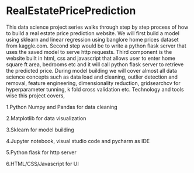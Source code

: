 # RealEstatePricePrediction
This data science project series walks through step by step process of how to build a real estate price prediction website. We will first build a model using sklearn and linear regression using banglore home prices dataset from kaggle.com. Second step would be to write a python flask server that uses the saved model to serve http requests. Third component is the website built in html, css and javascript that allows user to enter home square ft area, bedrooms etc and it will call python flask server to retrieve the predicted price. During model building we will cover almost all data science concepts such as data load and cleaning, outlier detection and removal, feature engineering, dimensionality reduction, gridsearchcv for hyperparameter tunning, k fold cross validation etc. Technology and tools wise this project covers,

1.Python Numpy and Pandas for data cleaning

2.Matplotlib for data visualization

3.Sklearn for model building

4.Jupyter notebook, visual studio code and pycharm as IDE

5.Python flask for http server

6.HTML/CSS/Javascript for UI
